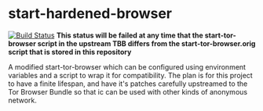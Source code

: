 # start-hardened-browser

[![Build Status](https://travis-ci.com/eyedeekay/start-hardened-browser.svg?branch=master)](https://travis-ci.com/eyedeekay/start-hardened-browser) **This status will be failed at any time that the start-tor-browser script in the upstream TBB differs from the start-tor-browser.orig script that is stored in this repository**

A modified start-tor-browser which can be configured using environment variables
and a script to wrap it for compatibility. The plan is for this project to have
a finite lifespan, and have it's patches carefully upstreamed to the Tor Browser
Bundle so that ic can be used with other kinds of anonymous network.
